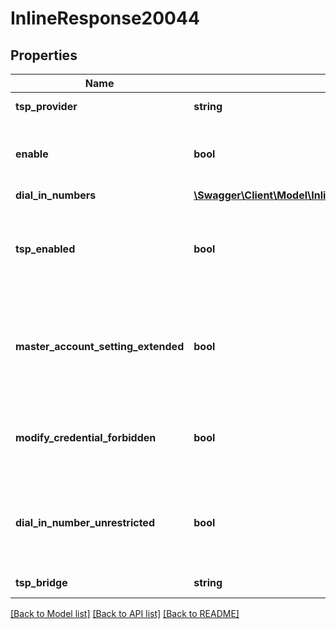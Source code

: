 # InlineResponse20044

## Properties
Name | Type | Description | Notes
------------ | ------------- | ------------- | -------------
**tsp_provider** | **string** | Telephony Service Provider. | [optional] 
**enable** | **bool** | Enable Telephony Service Provider for account users. | [optional] 
**dial_in_numbers** | [**\Swagger\Client\Model\InlineResponse20044DialInNumbers[]**](InlineResponse20044DialInNumbers.md) |  | [optional] 
**tsp_enabled** | **bool** | Enable TSP feature for account. This has to be enabled to use any other tsp settings/features. | [optional] 
**master_account_setting_extended** | **bool** | For master account, extend its TSP setting to all sub accounts. For sub account, extend TSP setting from master account. | [optional] 
**modify_credential_forbidden** | **bool** | Control restriction on account users being able to modify their TSP credentials. | [optional] 
**dial_in_number_unrestricted** | **bool** | Control restriction on account users adding a TSP number outside of account&#39;s dial in numbers. | [optional] 
**tsp_bridge** | **string** | Telephony bridge zone | [optional] 

[[Back to Model list]](../README.md#documentation-for-models) [[Back to API list]](../README.md#documentation-for-api-endpoints) [[Back to README]](../README.md)


